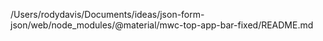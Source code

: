 /Users/rodydavis/Documents/ideas/json-form-json/web/node_modules/@material/mwc-top-app-bar-fixed/README.md